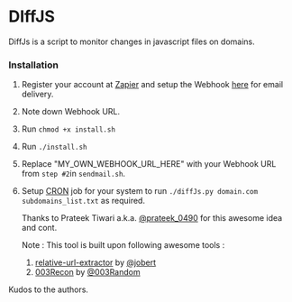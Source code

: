 # DIffJS
DiffJs is a script to monitor changes in javascript files on domains.
### Installation
1. Register your account at [Zapier] and setup the Webhook [here] for email delivery.
2. Note down Webhook URL.
3. Run `chmod +x install.sh`
4. Run `./install.sh`
5. Replace "MY_OWN_WEBHOOK_URL_HERE" with your Webhook URL from `step #2`in `sendmail.sh`.
6. Setup [CRON] job for your system to run `./diffJs.py domain.com subdomains_list.txt` as required. 
   
   Thanks to Prateek Tiwari a.k.a. [@prateek_0490] for this awesome idea and cont.
  
   Note : This tool is built upon following awesome tools :
   1. [relative-url-extractor] by [@jobert]
   2. [003Recon] by [@003Random]
   
Kudos to the authors.


   [Zapier]: <https://zapier.com/>
   [here]: <https://zapier.com/apps/email/integrations/webhook/62/turn-webhooks-into-sent-emails>
   [CRON]: <http://www.adminschoice.com/crontab-quick-reference>
   [relative-url-extractor]: <https://github.com/jobertabma/relative-url-extractor>
   [@jobert]: <https://github.com/jobertabma>
   [003Recon]: <https://github.com/003random/003Recon>
   [@003Random]: <https://github.com/003random>
   [@prateek_0490]: <https://twitter.com/prateek_0490>
